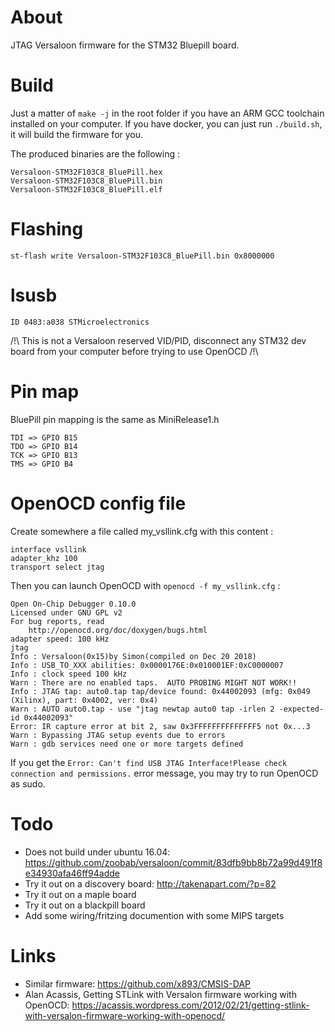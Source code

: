About
=====

JTAG Versaloon firmware for the STM32 Bluepill board.

Build
=====

Just a matter of `make -j` in the root folder if you have an ARM GCC toolchain installed on your computer. If you have docker, you can just run ```./build.sh```, it will build the firmware for you.

The produced binaries are the following :

```
Versaloon-STM32F103C8_BluePill.hex
Versaloon-STM32F103C8_BluePill.bin
Versaloon-STM32F103C8_BluePill.elf
```

Flashing
========

```
st-flash write Versaloon-STM32F103C8_BluePill.bin 0x8000000
```

lsusb
=====

```
ID 0483:a038 STMicroelectronics
```

/!\ This is not a Versaloon reserved VID/PID, disconnect any STM32 dev board from your computer before trying to use OpenOCD /!\

Pin map
=======

BluePill pin mapping is the same as MiniRelease1.h

```
TDI => GPIO B15
TDO => GPIO B14
TCK => GPIO B13
TMS => GPIO B4
```


OpenOCD config file
===================

Create somewhere a file called my_vsllink.cfg with this content :

```
interface vsllink
adapter_khz 100
transport select jtag
```

Then you can launch OpenOCD with `openocd -f my_vsllink.cfg` :

```
Open On-Chip Debugger 0.10.0
Licensed under GNU GPL v2
For bug reports, read
	http://openocd.org/doc/doxygen/bugs.html
adapter speed: 100 kHz
jtag
Info : Versaloon(0x15)by Simon(compiled on Dec 20 2018)
Info : USB_TO_XXX abilities: 0x0000176E:0x010001EF:0xC0000007
Info : clock speed 100 kHz
Warn : There are no enabled taps.  AUTO PROBING MIGHT NOT WORK!!
Info : JTAG tap: auto0.tap tap/device found: 0x44002093 (mfg: 0x049 (Xilinx), part: 0x4002, ver: 0x4)
Warn : AUTO auto0.tap - use "jtag newtap auto0 tap -irlen 2 -expected-id 0x44002093"
Error: IR capture error at bit 2, saw 0x3FFFFFFFFFFFFFF5 not 0x...3
Warn : Bypassing JTAG setup events due to errors
Warn : gdb services need one or more targets defined
```

If you get the `Error: Can't find USB JTAG Interface!Please check connection and permissions.` error message, you may try to run OpenOCD as sudo.

Todo
====

* Does not build under ubuntu 16.04: https://github.com/zoobab/versaloon/commit/83dfb9bb8b72a99d491f8e34930afa46ff94adde
* Try it out on a discovery board: http://takenapart.com/?p=82
* Try it out on a maple board
* Try it out on a blackpill board
* Add some wiring/fritzing documention with some MIPS targets

Links
=====

* Similar firmware: https://github.com/x893/CMSIS-DAP
* Alan Acassis, Getting STLink with Versalon firmware working with OpenOCD: https://acassis.wordpress.com/2012/02/21/getting-stlink-with-versalon-firmware-working-with-openocd/
